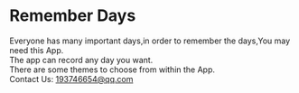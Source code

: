 # Remember Days
Everyone has many important days,in order to remember the days,You may need this App.  
The app can record any day you want.  
There are some themes to choose from within the App.  
Contact Us: 193746654@qq.com
